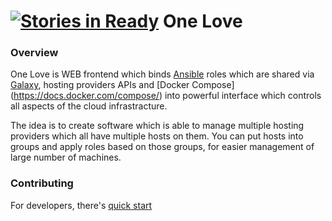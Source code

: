 [![Stories in Ready](https://badge.waffle.io/one-love/one-love.png?label=ready&title=Ready)](https://waffle.io/one-love/one-love)
One Love
========

### Overview
One Love is WEB frontend which binds [Ansible](https://www.ansible.com/) roles which are shared via [Galaxy](https://galaxy.ansible.com/), hosting providers APIs and [Docker Compose] (https://docs.docker.com/compose/) into powerful interface which controls all aspects of the cloud infrastracture.

The idea is to create software which is able to manage multiple hosting providers which all have multiple hosts on them. You can put hosts into groups and apply roles based on those groups, for easier management of large number of machines.

### Contributing
For developers, there's [quick start](doc/quick-start.md)
